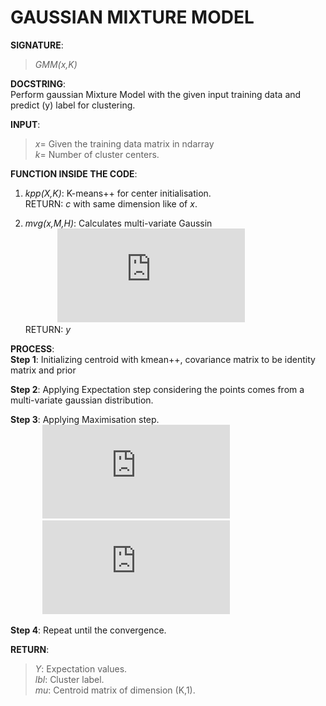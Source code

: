 # GAUSSIAN MIXTURE MODEL

**SIGNATURE**:   
>_GMM(x,K)_  

**DOCSTRING**:  
Perform gaussian Mixture Model with the given input training data and predict (y) label for clustering.   

**INPUT**:  
>*x*= Given the training data matrix in ndarray  
*k*= Number of cluster centers.  

**FUNCTION INSIDE THE CODE**:  
1) _kpp(X,K)_: K-means++ for center initialisation.  
RETURN: *c* with same dimension like of *x*.  

2) *mvg(x,M,H)*: Calculates multi-variate Gaussin  
&nbsp;&nbsp;&nbsp;&nbsp;&nbsp;&nbsp;&nbsp;&nbsp;&nbsp;&nbsp;&nbsp;&nbsp;&nbsp;![](http://latex.codecogs.com/gif.latex?y%3D%5Cfrac%7B1%7D%7B%5Csqrt%7B2%5Cpi%7D%5E%7Bd%7D%5Csqrt%7B%5Cleft%20%7C%5Csum%20%5Cright%20%7C%7D%7Dexp%5Cleft%20%28%20-%5Cfrac%7B%28x-%5Cmu%29%5E%7BT%7D%5Csum%5E%7B-1%7D%28x-%5Cmu%29%7D%7B2%7D%20%5Cright%20%29)  
RETURN: *y*    

**PROCESS**:  
**Step 1**: Initializing centroid with kmean++, covariance matrix to be identity matrix and prior 

**Step 2**: Applying Expectation step considering the points comes from a multi-variate gaussian distribution. 

**Step 3**: Applying Maximisation step.     
&nbsp;&nbsp;&nbsp;&nbsp;&nbsp;&nbsp;&nbsp;&nbsp;&nbsp;&nbsp;&nbsp;&nbsp;&nbsp;![](http://latex.codecogs.com/gif.latex?%5Cmu_%7Bi%7D%3D%5Cfrac%7By_%7Bji%7Dx_%7Bij%7D%7D%7B%5Cmu_%7By%7D%7D)  
&nbsp;&nbsp;&nbsp;&nbsp;&nbsp;&nbsp;&nbsp;&nbsp;&nbsp;&nbsp;&nbsp;&nbsp;&nbsp;![](http://latex.codecogs.com/gif.latex?%5Csum_%7Bi%7D%3D%5Cleft%20%28%20x-%5Cmu_%7Bi%7D%20%5Cright%20%29%5E%7BT%7D%5Cleft%20%28%20%28x-%5Cmu_%7Bi%7D%29%28%5Cfrac%7By_%7Bk%7D%7D%7Bn%5Cmu_%7By%7D%7D%5Cmathbf%7B1%7D_%7Bk%5Ctimes%20n%7D%29%5E%7BT%7D%20%5Cright%20%29)

**Step 4**: Repeat until the convergence.   

**RETURN**:   
>*Y*: Expectation values.  
*lbl*:  Cluster label.  
*mu*: Centroid matrix of dimension (K,1).  
